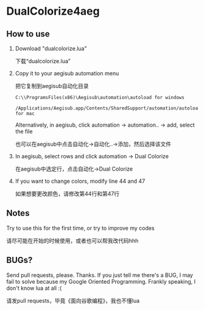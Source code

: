 # DualColorize4aeg

## How to use

1.  Download "dualcolorize.lua"

    下载“dualcolorize.lua”

2.  Copy it to your aegisub automation menu 

    把它复制到aegisub自动化目录
    
        C:\\ProgramsFiles(x86)\Aegisub\automation\autoload for windows
        
        /Applications/Aegisub.app/Contents/SharedSupport/automation/autoload for mac
        
    Alternatively, in aegisub, click automation -> automation.. -> add, select the file
    
    也可以在aegisub中点击自动化->自动化..->添加，然后选择该文件
    
3.  In aegisub, select rows and click automation -> Dual Colorize
    
    在aegisub中选定行，点击自动化->Dual Colorize
    
4.  If you want to change colors, modify line 44 and 47

    如果想要更改颜色，请修改第44行和第47行

## Notes

Try to use this for the first time, or try to improve my codes

请尽可能在开始的时候使用，或者也可以帮我改代码hhh

## BUGs?

Send pull requests, please. Thanks. If you just tell me there's a BUG, I may fail to solve because my Google Oriented Programming. Frankly speaking, I don't know lua at all :(

请发pull requests，毕竟《面向谷歌编程》，我也不懂lua
